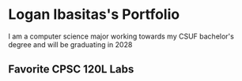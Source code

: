 
# Logan Ibasitas's Portfolio

I am a computer science major working towards my CSUF bachelor's degree and will be graduating in 2028

## Favorite CPSC 120L Labs

